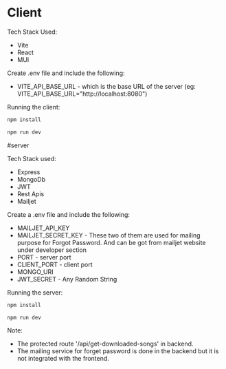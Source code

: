 # Client

Tech Stack Used:

- Vite
- React
- MUI

Create .env file and include the following:

- VITE_API_BASE_URL - which is the base URL of the server (eg: VITE_API_BASE_URL="http://localhost:8080")

Running the client:

```bash
npm install
```

```bash
npm run dev
```

#server

Tech Stack used:

- Express
- MongoDb
- JWT
- Rest Apis
- Mailjet

Create a .env file and include the following:

- MAILJET_API_KEY
- MAILJET_SECRET_KEY - These two of them are used for mailing purpose for Forgot Password. And can be got from mailjet website under developer section
- PORT - server port
- CLIENT_PORT - client port
- MONGO_URI
- JWT_SECRET - Any Random String

Running the server:

```bash
npm install
```

```bash
npm run dev
```

Note: 
- The protected route '/api/get-downloaded-songs' in backend.
- The mailing service for forget password is done in the backend but it is not integrated with the frontend.